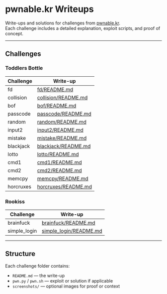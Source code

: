 # pwnable.kr Writeups

Write-ups and solutions for challenges from [pwnable.kr](http://pwnable.kr/).  
Each challenge includes a detailed explanation, exploit scripts, and proof of concept.

---

## Challenges

### Toddlers Bottle

| Challenge  | Write-up             |
|------------|----------------------|
| fd         | [fd/README.md](./fd/README.md) |
| collision  | [collision/README.md](./collision/README.md) |
| bof        | [bof/README.md](./bof/README.md) |
| passcode   | [passcode/README.md](./passcode/README.md) |
| random     | [random/README.md](./random/README.md) |
| input2     | [input2/README.md](./input2/README.md) |
| mistake    | [mistake/README.md](./mistake/README.md) |
| blackjack  | [blackjack/README.md](./blackjack/README.md) |
| lotto      | [lotto/README.md](./lotto/README.md) |
| cmd1       | [cmd1/README.md](./cmd1/README.md) |
| cmd2       | [cmd2/README.md](./cmd2/README.md) |
| memcpy     | [memcpy/README.md](./memcpy/README.md) |
| horcruxes  | [horcruxes/README.md](./horcruxes/README.md) |

### Rookiss

| Challenge     | Write-up                  |
|---------------|---------------------------|
| brainfuck     | [brainfuck/README.md](./brainfuck/README.md) |
| simple_login  | [simple_login/README.md](./simple_login/README.md) |

---

## Structure

Each challenge folder contains:
- `README.md` — the write-up
- `pwn.py` / `pwn.sh` — exploit or solution if applicable
- `screenshots/` — optional images for proof or context
